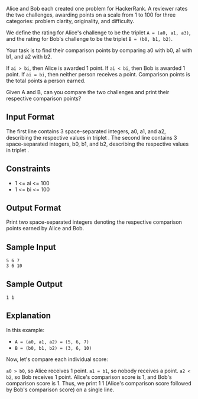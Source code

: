 Alice and Bob each created one problem for HackerRank. A reviewer rates the two challenges, awarding points on a scale from 1 to 100 for three categories: problem clarity, originality, and difficulty.

We define the rating for Alice's challenge to be the triplet `A = (a0, a1, a3)`, and the rating for Bob's challenge to be the triplet `B = (b0, b1, b2)`.

Your task is to find their comparison points by comparing a0 with b0, a1 with b1, and a2 with b2.

If `ai > bi`, then Alice is awarded 1 point.
If `ai < bi`, then Bob is awarded 1 point.
If `ai = bi`, then neither person receives a point.
Comparison points is the total points a person earned.

Given A and B, can you compare the two challenges and print their respective comparison points?

## Input Format

The first line contains 3 space-separated integers, a0, a1, and a2, describing the respective values in triplet . 
The second line contains 3 space-separated integers, b0, b1, and b2, describing the respective values in triplet .

## Constraints

- 1 <= ai <= 100
- 1 <= bi <= 100	

## Output Format

Print two space-separated integers denoting the respective comparison points earned by Alice and Bob.

## Sample Input

```
5 6 7
3 6 10
```

## Sample Output

```
1 1
```
 
## Explanation

In this example:

- `A = (a0, a1, a2) = (5, 6, 7)`
- `B = (b0, b1, b2) = (3, 6, 10)`

Now, let's compare each individual score:

`a0 > b0`, so Alice receives 1 point.
`a1 = b1`, so nobody receives a point.
`a2 < b2`, so Bob receives 1 point.
Alice's comparison score is 1, and Bob's comparison score is 1. Thus, we print 1 1 (Alice's comparison score followed by Bob's comparison score) on a single line.

